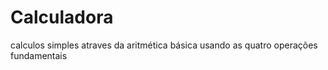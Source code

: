 # Calculadora
calculos simples atraves da aritmética básica usando as quatro operações fundamentais
